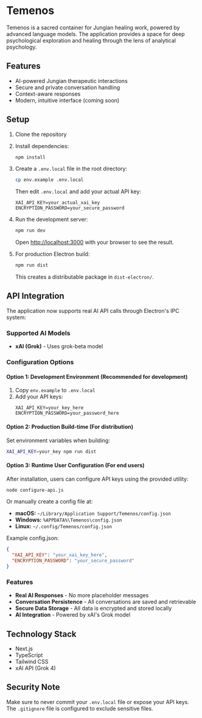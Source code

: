 # Temenos

Temenos is a sacred container for Jungian healing work, powered by advanced language models. The application provides a space for deep psychological exploration and healing through the lens of analytical psychology.

## Features

- AI-powered Jungian therapeutic interactions
- Secure and private conversation handling
- Context-aware responses
- Modern, intuitive interface (coming soon)

## Setup

1. Clone the repository
2. Install dependencies:
   ```bash
   npm install
   ```

3. Create a `.env.local` file in the root directory:
   ```bash
   cp env.example .env.local
   ```
   Then edit `.env.local` and add your actual API key:
   ```
   XAI_API_KEY=your_actual_xai_key
   ENCRYPTION_PASSWORD=your_secure_password
   ```

4. Run the development server:
   ```bash
   npm run dev
   ```
   Open [http://localhost:3000](http://localhost:3000) with your browser to see the result.

6. For production Electron build:
   ```bash
   npm run dist
   ```
   This creates a distributable package in `dist-electron/`.

## API Integration

The application now supports real AI API calls through Electron's IPC system:

### Supported AI Models

- **xAI (Grok)** - Uses grok-beta model

### Configuration Options

#### Option 1: Development Environment (Recommended for development)
1. Copy `env.example` to `.env.local`
2. Add your API keys:
   ```
   XAI_API_KEY=your_key_here
   ENCRYPTION_PASSWORD=your_password_here
   ```

#### Option 2: Production Build-time (For distribution)
Set environment variables when building:
```bash
XAI_API_KEY=your_key npm run dist
```

#### Option 3: Runtime User Configuration (For end users)
After installation, users can configure API keys using the provided utility:

```bash
node configure-api.js
```

Or manually create a config file at:
- **macOS:** `~/Library/Application Support/Temenos/config.json`
- **Windows:** `%APPDATA%\Temenos\config.json`
- **Linux:** `~/.config/Temenos/config.json`

Example config.json:
```json
{
  "XAI_API_KEY": "your_xai_key_here",
  "ENCRYPTION_PASSWORD": "your_secure_password"
}
```

### Features

- **Real AI Responses** - No more placeholder messages
- **Conversation Persistence** - All conversations are saved and retrievable
- **Secure Data Storage** - All data is encrypted and stored locally
- **AI Integration** - Powered by xAI's Grok model

## Technology Stack

- Next.js
- TypeScript
- Tailwind CSS
- xAI API (Grok 4)

## Security Note

Make sure to never commit your `.env.local` file or expose your API keys. The `.gitignore` file is configured to exclude sensitive files.
